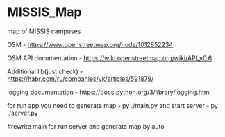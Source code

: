 # MISSIS_Map
map of MISSIS campuses 

OSM - https://www.openstreetmap.org/node/1012852234

OSM API documentation - https://wiki.openstreetmap.org/wiki/API_v0.6

Additional lib(just check) - https://habr.com/ru/companies/vk/articles/591879/ 

logging documentation - https://docs.python.org/3/library/logging.html

for run app you need to generate map - py ./main.py
and start server - py ./server.py

#rewrite main for run server and generate map by auto

